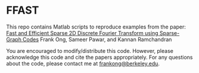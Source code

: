 # FFAST

This repo contains Matlab scripts to reproduce examples from the paper:
	[Fast and Efficient Sparse 2D Discrete Fourier Transform using Sparse-Graph Codes](http://arxiv.org/abs/1509.05849)
	Frank Ong, Sameer Pawar, and Kannan Ramchandran


You are encouraged to modify/distribute this code. However, please acknowledge this code and cite the papers appropriately. For any questions about the code, please contact me at frankong@berkeley.edu. 
